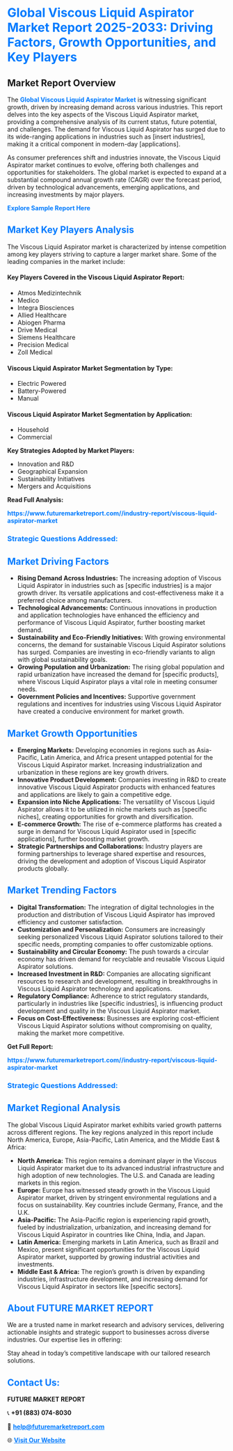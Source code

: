 <h1 style="color: #007BFF;">Global Viscous Liquid Aspirator Market Report 2025-2033: Driving Factors, Growth Opportunities, and Key Players</h1>

<section id="overview">
<h2>Market Report Overview</h2>
<p>The <a href="https://www.futuremarketreport.com//industry-report/viscous-liquid-aspirator-market" style="color: #007BFF; text-decoration: none;"><strong>Global Viscous Liquid Aspirator Market</strong></a> is witnessing significant growth, driven by increasing demand across various industries. This report delves into the key aspects of the Viscous Liquid Aspirator market, providing a comprehensive analysis of its current status, future potential, and challenges. The demand for Viscous Liquid Aspirator has surged due to its wide-ranging applications in industries such as [insert industries], making it a critical component in modern-day [applications].</p>
<p>As consumer preferences shift and industries innovate, the Viscous Liquid Aspirator market continues to evolve, offering both challenges and opportunities for stakeholders. The global market is expected to expand at a substantial compound annual growth rate (CAGR) over the forecast period, driven by technological advancements, emerging applications, and increasing investments by major players.</p>
</section>

<section id="overview">
<p><a href="https://www.futuremarketreport.com//request-sample/reportId=79780" style="color: #007BFF; text-decoration: none;"><strong>Explore Sample Report Here</strong></a></p>
</section>

<section id="key-players">
<h2 style="color: #007BFF;">Market Key Players Analysis</h2>
<p>The Viscous Liquid Aspirator market is characterized by intense competition among key players striving to capture a larger market share. Some of the leading companies in the market include:</p>
<h4>Key Players Covered in the Viscous Liquid Aspirator Report:</h4>
<ul><li>Atmos Medizintechnik</li><li>Medico</li><li>Integra Biosciences</li><li>Allied Healthcare</li><li>Abiogen Pharma</li><li>Drive Medical</li><li>Siemens Healthcare</li><li>Precision Medical</li><li>Zoll Medical</li></ul>
<h4>Viscous Liquid Aspirator Market Segmentation by Type:</h4>
<ul><li>Electric Powered</li><li>Battery-Powered</li><li>Manual</li></ul>

<h4>Viscous Liquid Aspirator Market Segmentation by Application:</h4>
<ul><li>Household</li><li>Commercial</li></ul>
<p><strong>Key Strategies Adopted by Market Players:</strong></p>
<ul>
<li>Innovation and R&D</li>
<li>Geographical Expansion</li>
<li>Sustainability Initiatives</li>
<li>Mergers and Acquisitions</li>
</ul>
</section>

<section>
<p><strong>Read Full Analysis: </strong></p><a href="https://www.futuremarketreport.com//industry-report/viscous-liquid-aspirator-market" style="color: #007BFF; text-decoration: none;"><strong>https://www.futuremarketreport.com//industry-report/viscous-liquid-aspirator-market</strong></a>
<h3 style="color: #007BFF;">Strategic Questions Addressed:</h3>
</section>

<section id="driving-factors">
<h2 style="color: #007BFF;">Market Driving Factors</h2>
<ul>
<li><strong>Rising Demand Across Industries:</strong> The increasing adoption of Viscous Liquid Aspirator in industries such as [specific industries] is a major growth driver. Its versatile applications and cost-effectiveness make it a preferred choice among manufacturers.</li>
<li><strong>Technological Advancements:</strong> Continuous innovations in production and application technologies have enhanced the efficiency and performance of Viscous Liquid Aspirator, further boosting market demand.</li>
<li><strong>Sustainability and Eco-Friendly Initiatives:</strong> With growing environmental concerns, the demand for sustainable Viscous Liquid Aspirator solutions has surged. Companies are investing in eco-friendly variants to align with global sustainability goals.</li>
<li><strong>Growing Population and Urbanization:</strong> The rising global population and rapid urbanization have increased the demand for [specific products], where Viscous Liquid Aspirator plays a vital role in meeting consumer needs.</li>
<li><strong>Government Policies and Incentives:</strong> Supportive government regulations and incentives for industries using Viscous Liquid Aspirator have created a conducive environment for market growth.</li>
</ul>
</section>

<section id="growth-opportunities">
<h2 style="color: #007BFF;">Market Growth Opportunities</h2>
<ul>
<li><strong>Emerging Markets:</strong> Developing economies in regions such as Asia-Pacific, Latin America, and Africa present untapped potential for the Viscous Liquid Aspirator market. Increasing industrialization and urbanization in these regions are key growth drivers.</li>
<li><strong>Innovative Product Development:</strong> Companies investing in R&D to create innovative Viscous Liquid Aspirator products with enhanced features and applications are likely to gain a competitive edge.</li>
<li><strong>Expansion into Niche Applications:</strong> The versatility of Viscous Liquid Aspirator allows it to be utilized in niche markets such as [specific niches], creating opportunities for growth and diversification.</li>
<li><strong>E-commerce Growth:</strong> The rise of e-commerce platforms has created a surge in demand for Viscous Liquid Aspirator used in [specific applications], further boosting market growth.</li>
<li><strong>Strategic Partnerships and Collaborations:</strong> Industry players are forming partnerships to leverage shared expertise and resources, driving the development and adoption of Viscous Liquid Aspirator products globally.</li>
</ul>
</section>

<section id="trending-factors">
<h2 style="color: #007BFF;">Market Trending Factors</h2>
<ul>
<li><strong>Digital Transformation:</strong> The integration of digital technologies in the production and distribution of Viscous Liquid Aspirator has improved efficiency and customer satisfaction.</li>
<li><strong>Customization and Personalization:</strong> Consumers are increasingly seeking personalized Viscous Liquid Aspirator solutions tailored to their specific needs, prompting companies to offer customizable options.</li>
<li><strong>Sustainability and Circular Economy:</strong> The push towards a circular economy has driven demand for recyclable and reusable Viscous Liquid Aspirator solutions.</li>
<li><strong>Increased Investment in R&D:</strong> Companies are allocating significant resources to research and development, resulting in breakthroughs in Viscous Liquid Aspirator technology and applications.</li>
<li><strong>Regulatory Compliance:</strong> Adherence to strict regulatory standards, particularly in industries like [specific industries], is influencing product development and quality in the Viscous Liquid Aspirator market.</li>
<li><strong>Focus on Cost-Effectiveness:</strong> Businesses are exploring cost-efficient Viscous Liquid Aspirator solutions without compromising on quality, making the market more competitive.</li>
</ul>
</section>

<section>
<p><strong>Get Full Report: </strong></p><a href="https://www.futuremarketreport.com//industry-report/viscous-liquid-aspirator-market" style="color: #007BFF; text-decoration: none;"><strong>https://www.futuremarketreport.com//industry-report/viscous-liquid-aspirator-market</strong></a>
<h3 style="color: #007BFF;">Strategic Questions Addressed:</h3>
</section>


<section id="regional-analysis">
<h2 style="color: #007BFF;">Market Regional Analysis</h2>
<p>The global Viscous Liquid Aspirator market exhibits varied growth patterns across different regions. The key regions analyzed in this report include North America, Europe, Asia-Pacific, Latin America, and the Middle East & Africa:</p>
<ul>
<li><strong>North America:</strong> This region remains a dominant player in the Viscous Liquid Aspirator market due to its advanced industrial infrastructure and high adoption of new technologies. The U.S. and Canada are leading markets in this region.</li>
<li><strong>Europe:</strong> Europe has witnessed steady growth in the Viscous Liquid Aspirator market, driven by stringent environmental regulations and a focus on sustainability. Key countries include Germany, France, and the U.K.</li>
<li><strong>Asia-Pacific:</strong> The Asia-Pacific region is experiencing rapid growth, fueled by industrialization, urbanization, and increasing demand for Viscous Liquid Aspirator in countries like China, India, and Japan.</li>
<li><strong>Latin America:</strong> Emerging markets in Latin America, such as Brazil and Mexico, present significant opportunities for the Viscous Liquid Aspirator market, supported by growing industrial activities and investments.</li>
<li><strong>Middle East & Africa:</strong> The region’s growth is driven by expanding industries, infrastructure development, and increasing demand for Viscous Liquid Aspirator in sectors like [specific sectors].</li>
</ul>
</section>

<footer>
<h2 style="color: #007BFF;">About FUTURE MARKET REPORT</h2>
<p>We are a trusted name in market research and advisory services, delivering actionable insights and strategic support to businesses across diverse industries. Our expertise lies in offering:</p>

<p>Stay ahead in today’s competitive landscape with our tailored research solutions.</p>

<h2 style="color: #007BFF;">Contact Us:</h2>
<p><strong>FUTURE MARKET REPORT</strong></p>
<p>📞 <strong>+91 (883) 074-8030</strong></p>
<p>📧 <strong><a href="mailto:help@futuremarketreport.com" style="color: #007BFF;">help@futuremarketreport.com</a></strong></p>
<p>🌐 <strong><a href="https://www.futuremarketreport.com/" style="color: #007BFF;">Visit Our Website</a></strong></p>
</footer>